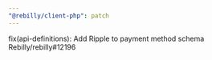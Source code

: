 ```yaml
---
"@rebilly/client-php": patch
---
```


fix(api-definitions): Add Ripple to payment method schema Rebilly/rebilly#12196

